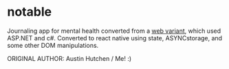 # notable
Journaling app for mental health converted from a <a href="https://github.com/austinhutchen/Journal.NET.git">web variant</a>, which used ASP.NET and c#. Converted to react native using state, ASYNCstorage, and some other DOM manipulations.


ORIGINAL AUTHOR: Austin Hutchen / Me! :)
